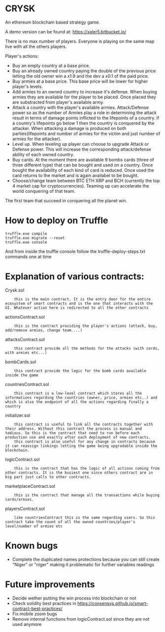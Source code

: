 # CRYSK

An ethereum blockchain based strategy game.

A demo version can be found at: 
	https://xaler5.bitbucket.io/

There is no max number of players. Everyone is playing on the same map live with all the others players.

Player's actions:

- Buy an empty country at a base price.
- Buy an already owned country paying the double of the previous price letting the old owner win a x1.9 and the dev a x0.1 of the paid price.
- Buy armies at a base price. This base price will be lower for higher player's levels.
- Add armies to an owned country to increase it's defense. When buying armies they are available for the player to be placed. Once placed they are substracted from player's available army.
- Attack a country with the player's available armies. Attack/Defense power so as the number of Armies play a role in determining the attack result in terms of damage points inflicted to the lifepoints of a country.
  If a country's lifepoints go below 1 then the country is conquered by the attacker. When attacking a damage is produced on both parties(lifepoints and number of armies for the victim and just number of armies for the attacker).
- Level up. When leveling up player can choose to upgrade Attack or Defense power. This will increase the corresponding attack/defense ability of each owned country.
- Buy cards. At the moment there are available 9 bombs cards (three of three different type) that can be bought and used on a country. Once bought the availability of each kind of card is reduced. Once used the card returns to the market and is again availabel to be bought. 
- Choose/change team between BTC ETH XRP and BCH (currently the top 4 market cap for cryptocurrencies). Teaming up can accelerate the world conquering of that team.

The first team that succeed in conquering all the planet win.

# How to deploy on Truffle 

    truffle.exe compile
    truffle.exe migrate --reset
	truffle.exe console

And from inside the truffle console follow the truffle-deploy-steps.txt commands one at time

# Explanation of various contracts:

Crysk.sol

		this is the main contract. It is the entry door for the entire ecosystem of smart contracts and is the one that interacts with the UI. Whatever action here is redirected to all the other contracts
		
actionsContract.sol

		this is the contract providing the player's actions (attack, buy, add/remove armies, change team....)

attacksContract.sol

		this contract provide all the methods for the attacks (with cards, with armies etc...)
		
bombCards.sol

		this contract provide the logic for the bomb cards available inside the game
		
countriesContract.sol

		this contract is a low-level contract which stores all the informations regarding the countries (owner, price, armies etc..) and which is also the endpoint of all the actions regarding finally a country
		
initializer.sol

		this contract is useful to link all the contracts together with their address. Without this contract the process is manual and tedious. So this is the contract that need to run before each production use and exactly after each deployment of new contracts.
		this contract is also useful for any change in contracts because it can reassign linkings letting the game being upgradable inside the blockchain.
		
logicContract.sol

		this is the contract that has the logic of all actions coming from other contracts. It is the busiest one since others contract are in big part just calls to other contracts.
		
marketplaceContract.sol

		this is the contract that manage all the transactions while buying cards/armies.

playersContract.sol

		like countriesContract this is the same regarding users. So this contract take the count of all the owned countries/player's level/number of armies etc


# Known bugs

- Complete the duplicated names protections because you can still create "Niger" or "niger" making it problematic for further variables readings

# Future improvements

- Decide wether putting the win process into blockchain or not
- Check solidity best practices in https://consensys.github.io/smart-contract-best-practices/
- Fix mobile zoom bugs
- Remove internal functions from logicContract.sol since they are not used anymore
